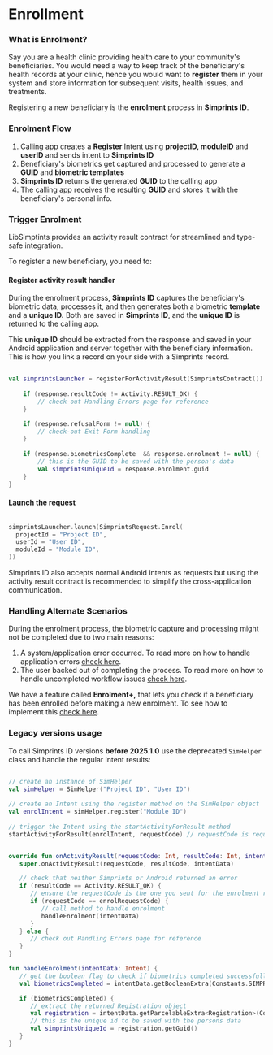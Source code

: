 # Enrollment

### What is Enrolment?

Say you are a health clinic providing health care to your community's beneficiaries. You would need a way to keep track of the beneficiary's health records at your clinic, hence you would want to **register** them in your system and store information for subsequent visits, health issues, and treatments.

Registering a new beneficiary is the **enrolment** process in **Simprints ID**.

### Enrolment Flow

1. Calling app creates a **Register** Intent using **projectID, moduleID** and **userID** and sends intent to **Simprints ID**
2. Beneficiary's biometrics get captured and processed to generate a **GUID** and **biometric templates**
3. **Simprints ID** returns the generated **GUID** to the calling app
4. The calling app receives the resulting **GUID** and stores it with the beneficiary's personal info.

### Trigger Enrolment

LibSimptints provides an activity result contract for streamlined and type-safe integration.&#x20;

To register a new beneficiary, you need to:&#x20;

#### Register activity result handler

During the enrolment process, **Simprints ID** captures the beneficiary's biometric data, processes it, and then generates both a biometric **template** and a **unique ID.** Both are saved in **Simprints ID**, and the **unique ID** is returned to the calling app.

This **unique ID** should be extracted from the response and saved in your Android application and server together with the beneficiary information. This is how you link a record on your side with a Simprints record.

```kotlin

val simprintsLauncher = registerForActivityResult(SimprintsContract()) { response ->
    
    if (response.resultCode != Activity.RESULT_OK) {
        // check-out Handling Errors page for reference
    }

    if (response.refusalForm != null) {
        // check-out Exit Form handling
    }
    
    if (response.biometricsComplete  && response.enrolment != null) {
        // this is the GUID to be saved with the person's data
        val simprintsUniqueId = response.enrolment.guid
    }
}
```

#### Launch the request

```kotlin

simprintsLauncher.launch(SimprintsRequest.Enrol(
  projectId = "Project ID", 
  userId = "User ID",
  moduleId = "Module ID",
))
```

Simprints ID also accepts normal Android intents as requests but using the activity result contract is recommended to simplify the cross-application communication.&#x20;

### Handling Alternate Scenarios

During the enrolment process, the biometric capture and processing might not be completed due to two main reasons:

1. A system/application error occurred. To read more on how to handle application errors [check here](handling-errors.md).
2. The user backed out of completing the process. To read more on how to handle uncompleted workflow issues [check here](exit-forms.md).

We have a feature called **Enrolment+,** that lets you check if a beneficiary has been enrolled before making a new enrolment. To see how to implement this [check here](enrolment-and-identification-+.md).

### Legacy versions usage

To call Simprints ID versions **before 2025.1.0** use the deprecated `SimHelper` class and handle the regular intent results:

```kotlin

// create an instance of SimHelper​
val simHelper = SimHelper("Project ID", "User ID")
​
// create an Intent using the register method on the SimHelper object
val enrolIntent = simHelper.register("Module ID")
​
// trigger the Intent using the startActivityForResult method​
startActivityForResult(enrolIntent, requestCode) // requestCode is required for Android intents
```

```kotlin

override fun onActivityResult(requestCode: Int, resultCode: Int, intentData: Intent) {
   super.onActivityResult(requestCode, resultCode, intentData)

   // check that neither Simprints or Android returned an error
   if (resultCode == Activity.RESULT_OK) {
      // ensure the requestCode is the one you sent for the enrolment request
      if (requestCode == enrolRequestCode) {
         // call method to handle enrolment
         handleEnrolment(intentData)
      }
   } else {
      // check out Handling Errors page for reference
   }
}

fun handleEnrolment(intentData: Intent) {
   // get the boolean flag to check if biometrics completed successfully
   val biometricsCompleted = intentData.getBooleanExtra(Constants.SIMPRINTS_BIOMETRICS_COMPLETE_CHECK)

   if (biometricsCompleted) {
      // extract the returned Registration object
      val registration = intentData.getParcelableExtra<Registration>(Constants.SIMPRINTS_REGISTRATION)
      // this is the unique id to be saved with the persons data
      val simprintsUniqueId = registration.getGuid()
   }
}
```
